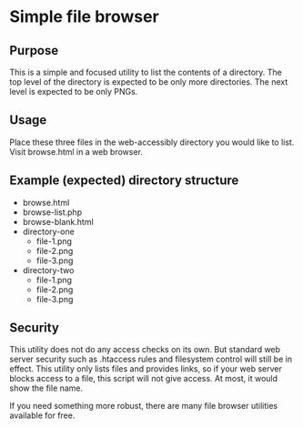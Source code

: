 # Simple file browser
## Purpose
This is a simple and focused utility to list the contents of a directory.
The top level of the directory is expected to be only more directories.
The next level is expected to be only PNGs.

## Usage
Place these three files in the web-accessibly directory you would like to list.
Visit browse.html in a web browser.

## Example (expected) directory structure
- browse.html
- browse-list.php
- browse-blank.html
- directory-one
  - file-1.png
  - file-2.png
  - file-3.png
- directory-two
  - file-1.png
  - file-2.png
  - file-3.png

## Security
This utility does not do any access checks on its own. But standard web server
security such as .htaccess rules and filesystem control will still be in effect.
This utility only lists files and provides links, so if your web server blocks
access to a file, this script will not give access. At most, it would show the
file name.

If you need something more robust, there are many file browser utilities
available for free.

